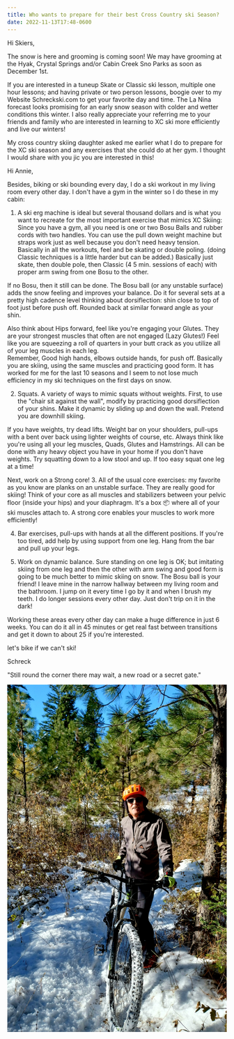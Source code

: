 ```yaml
---
title: Who wants to prepare for their best Cross Country ski Season?
date: 2022-11-13T17:48-0600
---
```

Hi Skiers, 

The snow is here and grooming is coming soon!
We may have grooming at the Hyak, Crystal Springs and/or Cabin Creek Sno Parks as soon as December 1st.  

If you are interested in a tuneup Skate or Classic ski lesson,  multiple one hour lessons; and having private or two person lessons,  boogie over to my Website Schreckski.com 
to get your favorite day and time.  The La Nina forecast looks promising for an early snow season with colder and wetter conditions this winter. I also really appreciate your referring me to your friends and family who are interested in learning to XC ski more efficiently and live our winters!

My cross country skiing daughter asked me earlier what I do to prepare for the XC ski season and any exercises that she could do at her gym.  I thought I would share with you jic you are interested in this!

Hi Annie,

Besides, biking or ski bounding every day, I do a ski workout in my living room every other day. I don't have a gym in the winter so I do these in my cabin: 
1. A ski erg machine is ideal but several thousand dollars and is what you want to recreate for the most important exercise that mimics XC Skiing: Since you have a gym, all you need is one or two Bosu Balls and rubber cords with two handles. You can use the pull down weight machine but straps work just as well because you don't need heavy tension.
Basically in all the workouts, feel and be skating or double poling. (doing Classic techniques is a little harder but can be added.) Basically just skate, then double pole, then Classic (4 5 min. sessions  of each) with proper arm swing from one Bosu to the other. 

If no Bosu, then it still can be done. The Bosu ball (or any unstable surface) adds the snow feeling and improves your balance.  Do it for several sets at a pretty high cadence level thinking about dorsiflection: shin close to top of foot just before push off. Rounded back at similar forward angle as your shin. 

Also think about Hips forward, feel like you're engaging your Glutes. They are your strongest muscles that often are not engaged (Lazy Glutes!)  Feel like you are squeezing a roll of quarters in your butt crack as you utilize all of your leg muscles in each leg.  
Remember, Good high hands, elbows outside hands, for push off.  Basically you are skiing, using the same muscles and practicing good form. It has worked for me for the last 10 seasons and I seem to not lose much efficiency in my ski techniques on the first days on snow.

2. Squats.  A variety of ways to mimic squats without weights. First, to use the "chair sit against the wall", modify by practicing good dorsiflection of your shins. Make it dynamic by sliding up and down the wall. Pretend you are downhill skiing. 

If you have weights, try dead lifts. Weight bar on your shoulders, pull-ups with a bent over back using lighter weights of course, etc. Always think like you're using all your leg muscles, Quads, Glutes and Hamstrings. All can be done with any heavy object you have in your home if you don't have weights. Try squatting down to a low stool and up. If too easy squat one leg at a time!

Next, work on a Strong core! 
3. All of the usual core exercises: my favorite as you know are planks on an unstable surface.  They are really good for skiing! Think of your core as all muscles and stabilizers between your pelvic floor (inside your hips) and your diaphragm. It's a box 📦 where all of your ski muscles attach to. A strong core enables your muscles to work more efficiently!

4. Bar exercises,  pull-ups with hands at all the different positions.  If you're too tired, add help by using support from one leg. Hang from the bar and pull up your legs. 

5. Work on dynamic balance.  Sure standing on one leg is OK;  but imitating skiing from one leg and then the other with arm swing and good form is going to be much better to mimic skiing on snow. The Bosu ball is your friend! I leave mine in the narrow hallway between my living room and the bathroom.  I jump on it every time I go by it and when I brush my teeth. I do longer sessions every other day.  Just don't trip on it in the dark! 

Working these areas every other day can make a huge difference in just 6 weeks. You can do it all in 45 minutes or get real fast between transitions and get it down to about 25 if you're interested. 

let's bike if we can't ski!

Schreck

"Still round the corner there may wait,
a new road or a secret gate."

![](20221112_122433.jpg)
